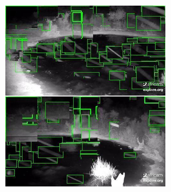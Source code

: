 ![20200712-231905-234910](in/20200712/20200712-231905-234910_0_.jpg)
![20200712-234915-000000](in/20200712/20200712-234915-000000_0_.jpg)
